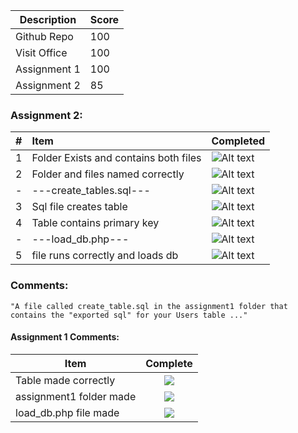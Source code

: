 | Description                             | Score |
|-----------------------------------------|-------|
| Github Repo                             |  100  |
| Visit Office                            | 100   |
| Assignment 1                            |  100  |
| Assignment 2                            |  85  |

### Assignment 2:
| #   | Item                                  | Completed      |
|:----|:--------------------------------------|:---------------|
| 1   | Folder Exists and contains both files | ![Alt text][2] |
| 2   | Folder and files named correctly      | ![Alt text][1] |
| -   | ---create_tables.sql---               | ![Alt text][1] |
| 3   | Sql file creates table                | ![Alt text][2] |
| 4   | Table contains primary key            | ![Alt text][1] |
| -   | ---load_db.php---                     | ![Alt text][1] |
| 5   | file runs correctly and loads db      | ![Alt text][1] |
### Comments:
```
"A file called create_table.sql in the assignment1 folder that contains the "exported sql" for your Users table ..."
```

#### Assignment 1 Comments:

| Item                             | Complete |
|-----------------------------------------|:-------:|
| Table made correctly                    |  ![](http://f.cl.ly/items/3E231i211n2E042B1U3K/right.png)  |
| assignment1 folder made                 |  ![](http://f.cl.ly/items/3E231i211n2E042B1U3K/right.png)  |
| load_db.php file made                   |  ![](http://f.cl.ly/items/3E231i211n2E042B1U3K/right.png)  |


[1]: http://f.cl.ly/items/3E231i211n2E042B1U3K/right.png  "Correct"
[2]: http://f.cl.ly/items/2X473C1Q1F2x3S1E4231/wrong.gif  "Incorrect"
[3]: http://f.cl.ly/items/1A0d2Q1J1N1u0C3g0C1s/null.gif  "Errors"
